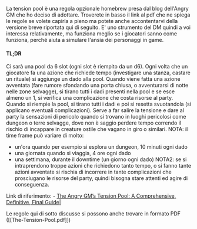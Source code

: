 La tension pool è una regola opzionale homebrew presa dal blog dell'Angry GM che ho deciso di adottare.
Troverete in basso il link al pdf che ne spiega le regole se volete capirla a pieno ma potete anche accontentarvi della versione breve riportata qui di seguito. E' uno strumento del DM quindi a voi interessa relativamente, ma funziona meglio se i giocatori sanno come funziona, perché aiuta a simulare l'ansia dei personaggi in game.

#### TL;DR
Ci sarà una pool da 6 slot (ogni slot è riempito da un d6). Ogni volta che un giocatore fa una azione che richiede tempo (investigare una stanza, castare un rituale) si aggiunge un dado alla pool. Quando viene fatta una azione avventata (fare rumore sfondando una porta chiusa, o avventurarsi di notte nelle zone selvagge), si tirano tutti i dadi presenti nella pool e se esce almeno un 1, si verifica una complicazione che costa risorse al party. Quando si riempie la pool, si tirano tutti i dadi e poi si resetta svuotandola (si applicano eventuali complicazioni).
Serve a far salire la tensione e dare al party la sensazioni di pericolo quando si trovano in luoghi pericolosi come dungeon o terre selvagge, dove non è saggio perdere tempo correndo il rischio di incappare in creature ostile che vagano in giro o similari. 
NOTA: il time frame può variare di molto:
- un'ora quando per esempio si esplora un dungeon, 10 minuti ogni dado
- una giornata quando si viaggia, 4 ore ogni dado
- una settimana, durante il downtime (un giorno ogni dado)
NOTA2: se si intraprendono troppe azioni che richiedono tanto tempo, o si fanno tante azioni avventate si rischia di incorrere in tante complicazioni che prosciugano le risorse del party, quindi bisogna stare attenti ed agire di conseguenza.

Link di riferimento:
	- [The Angry GM’s Tension Pool: A Comprehensive, Definitive, Final Guide|](https://theangrygm.com/definitive-tension-pool/)

Le regole qui di sotto discusse si possono anche trovare in formato PDF ([[The-Tension-Pool.pdf]])
